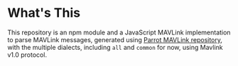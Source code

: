 # What's This

This repository is an npm module and a JavaScript MAVLink implementation to parse MAVLink messages, generated using [Parrot MAVLink repository](https://github.com/Parrot-Developers/mavlink/tree/master/pymavlink/generator/javascript),
with the multiple dialects, including `all` and `common` for now, using Mavlink v1.0 protocol.
